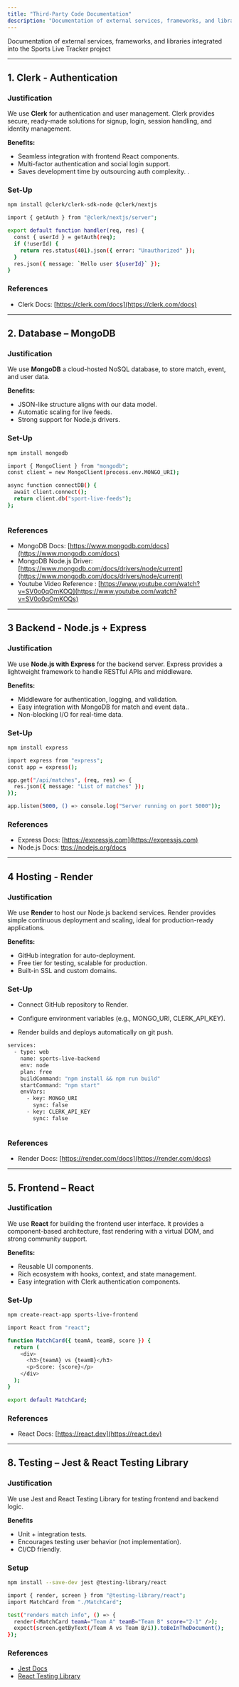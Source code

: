```yaml
---
title: "Third-Party Code Documentation"
description: "Documentation of external services, frameworks, and libraries integrated into the Sports Live Tracker project."
---
```

Documentation of external services, frameworks, and libraries integrated into the Sports Live Tracker project

---
## 1. Clerk - Authentication
###  Justification  
We use **Clerk** for authentication and user management. Clerk provides secure, ready-made solutions for signup, login, session handling, and identity management.  

**Benefits:**  
- Seamless integration with frontend React components.
- Multi-factor authentication and social login support.  
- Saves development time by outsourcing auth complexity.  .  

### Set-Up 
```bash
npm install @clerk/clerk-sdk-node @clerk/nextjs
```

```bash
import { getAuth } from "@clerk/nextjs/server";

export default function handler(req, res) {
  const { userId } = getAuth(req);
  if (!userId) {
    return res.status(401).json({ error: "Unauthorized" });
  }
  res.json({ message: `Hello user ${userId}` });
}
```
### References 
- Clerk Docs: [https://clerk.com/docs](https://clerk.com/docs) 
---

## 2. Database – MongoDB
###  Justification  
We use **MongoDB** a cloud-hosted NoSQL database, to store match, event, and user data.

**Benefits:**  
- JSON-like structure aligns with our data model.
- Automatic scaling for live feeds.  
- Strong support for Node.js drivers.  

### Set-Up 
```bash
npm install mongodb

```
```bash
import { MongoClient } from "mongodb";
const client = new MongoClient(process.env.MONGO_URI);

async function connectDB() {
  await client.connect();
  return client.db("sport-live-feeds");
};
  

```

### References 
- MongoDB Docs: [https://www.mongodb.com/docs](https://www.mongodb.com/docs)  
- MongoDB Node.js Driver: [https://www.mongodb.com/docs/drivers/node/current](https://www.mongodb.com/docs/drivers/node/current)  
- Youtube Video Reference : [https://www.youtube.com/watch?v=SV0o0qOmKOQ](https://www.youtube.com/watch?v=SV0o0qOmKOQs)

---
## 3 Backend - Node.js + Express
###  Justification  
We use **Node.js with Express** for the backend server. Express provides a lightweight framework to handle RESTful APIs and middleware.

**Benefits:**  
- Middleware for authentication, logging, and validation.
- Easy integration with MongoDB for match and event data..  
- Non-blocking I/O for real-time data.

### Set-Up 
```bash
npm install express


```
```bash
import express from "express";
const app = express();

app.get("/api/matches", (req, res) => {
  res.json({ message: "List of matches" });
});

app.listen(5000, () => console.log("Server running on port 5000"));
```

### References 
- Express Docs: [https://expressjs.com](https://expressjs.com)  
- Node.js Docs: [ttps://nodejs.org/docs](ttps://nodejs.org/docs)  
---
## 4 Hosting - Render
###  Justification  
We use **Render** to host our Node.js backend services. Render provides simple continuous deployment and scaling, ideal for production-ready applications.

**Benefits:**  
- GitHub integration for auto-deployment.
- Free tier for testing, scalable for production. 
- Built-in SSL and custom domains.
### Set-Up 
 - Connect GitHub repository to Render.

- Configure environment variables (e.g., MONGO_URI, CLERK_API_KEY).

- Render builds and deploys automatically on git push.
```bash
services:
  - type: web
    name: sports-live-backend
    env: node
    plan: free
    buildCommand: "npm install && npm run build"
    startCommand: "npm start"
    envVars:
      - key: MONGO_URI
        sync: false
      - key: CLERK_API_KEY
        sync: false



```

### References 
- Render Docs: [https://render.com/docs](https://render.com/docs)  

---

## 5. Frontend – React  
###  Justification  
We use **React** for building the frontend user interface. It provides a component-based architecture, fast rendering with a virtual DOM, and strong community support.  

**Benefits:**  
- Reusable UI components.  
- Rich ecosystem with hooks, context, and state management.  
- Easy integration with Clerk authentication components.  

### Set-Up 
```bash
npm create-react-app sports-live-frontend
```
```bash
import React from "react";

function MatchCard({ teamA, teamB, score }) {
  return (
    <div>
      <h3>{teamA} vs {teamB}</h3>
      <p>Score: {score}</p>
    </div>
  );
}

export default MatchCard;

```

### References 
- React Docs: [https://react.dev](https://react.dev)  
---
## 8. Testing – Jest & React Testing Library
### Justification

We use Jest and React Testing Library for testing frontend and backend logic.

**Benefits**
- Unit + integration tests.
- Encourages testing user behavior (not implementation).
- CI/CD friendly.

### Setup
```bash
npm install --save-dev jest @testing-library/react
```
```bash
import { render, screen } from "@testing-library/react";
import MatchCard from "./MatchCard";

test("renders match info", () => {
  render(<MatchCard teamA="Team A" teamB="Team B" score="2-1" />);
  expect(screen.getByText(/Team A vs Team B/i)).toBeInTheDocument();
});
```

### References
- [Jest Docs](https://jestjs.io)
- [React Testing Library](https://testing-library.com/docs/react-testing-library/intro)